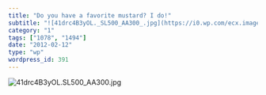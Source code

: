 ```yaml
---
title: "Do you have a favorite mustard? I do!"
subtitle: "![41drc4B3yOL._SL500_AA300_.jpg](https://i0.wp.com/ecx.images-amazon.com/images/I/41drc4B3yOL._SL500..."
category: "1"
tags: ["1078", "1494"]
date: "2012-02-12"
type: "wp"
wordpress_id: 391
---
```

![41drc4B3yOL._SL500_AA300_.jpg](https://i0.wp.com/ecx.images-amazon.com/images/I/41drc4B3yOL._SL500_AA300_.jpg?w=584)